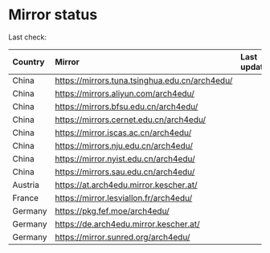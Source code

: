 <script src="./time.js"></script>
# Mirror status
Last check: <script type="text/javascript">localize(1721967813.579821);</script>

|Country|Mirror|Last update|
|:------|:-----|:----------|
|China|https://mirrors.tuna.tsinghua.edu.cn/arch4edu/|<script type="text/javascript">localize(1721932481);</script>|
|China|https://mirrors.aliyun.com/arch4edu/|<script type="text/javascript">localize(1721932481);</script>|
|China|https://mirrors.bfsu.edu.cn/arch4edu/|<script type="text/javascript">localize(1721932481);</script>|
|China|https://mirrors.cernet.edu.cn/arch4edu/|<script type="text/javascript">localize(1721932481);</script>|
|China|https://mirror.iscas.ac.cn/arch4edu/|<script type="text/javascript">localize(1721932481);</script>|
|China|https://mirrors.nju.edu.cn/arch4edu/|<script type="text/javascript">localize(1721846211);</script>|
|China|https://mirror.nyist.edu.cn/arch4edu/|<script type="text/javascript">localize(1721889412);</script>|
|China|https://mirrors.sau.edu.cn/arch4edu/|<script type="text/javascript">localize(1721932481);</script>|
|Austria|https://at.arch4edu.mirror.kescher.at/|<script type="text/javascript">localize(1721932481);</script>|
|France|https://mirror.lesviallon.fr/arch4edu/|<script type="text/javascript">localize(1721932481);</script>|
|Germany|https://pkg.fef.moe/arch4edu/|<script type="text/javascript">localize(1721932481);</script>|
|Germany|https://de.arch4edu.mirror.kescher.at/|<script type="text/javascript">localize(1721932481);</script>|
|Germany|https://mirror.sunred.org/arch4edu/|<script type="text/javascript">localize(1721932481);</script>|

<script src="./tablefilter/tablefilter.js"></script>
<script src="./table.js"></script>